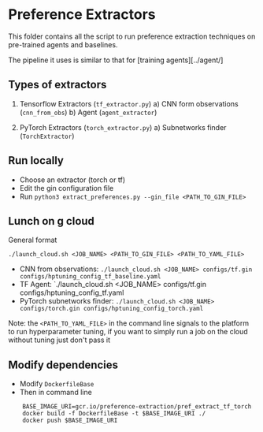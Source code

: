 # Preference Extractors

This folder contains all the script to run preference extraction techniques on pre-trained agents and baselines.

The pipeline it uses is similar to that for [training agents][../agent/]

## Types of extractors
1. Tensorflow Extractors (`tf_extractor.py`)
    a) CNN form observations (`cnn_from_obs`)
    b) Agent (`agent_extractor`)
   
2. PyTorch Extractors (`torch_extractor.py`)
    a) Subnetworks finder (`TorchExtractor`)

## Run locally

* Choose an extractor (torch or tf)
* Edit the gin configuration file
* Run `python3 extract_preferences.py --gin_file <PATH_TO_GIN_FILE>`

## Lunch on g cloud

General format
```
./launch_cloud.sh <JOB_NAME> <PATH_TO_GIN_FILE> <PATH_TO_YAML_FILE>
```

* CNN from observations: `./launch_cloud.sh <JOB_NAME> configs/tf.gin configs/hptuning_config_tf_baseline.yaml`
* TF Agent: `./launch_cloud.sh <JOB_NAME> configs/tf.gin configs/hptuning_config_tf.yaml
* PyTorch subnetworks finder: `./launch_cloud.sh <JOB_NAME> configs/torch.gin configs/hptuning_config_torch.yaml`

Note: the `<PATH_TO_YAML_FILE>` in the command line signals to the platform to run hyperparameter tuning, if you want to simply run a job on the cloud without tuning just don't pass it

## Modify dependencies

* Modify `DockerfileBase`
* Then in command line
```
    BASE_IMAGE_URI=gcr.io/preference-extraction/pref_extract_tf_torch
    docker build -f DockerfileBase -t $BASE_IMAGE_URI ./
    docker push $BASE_IMAGE_URI
```